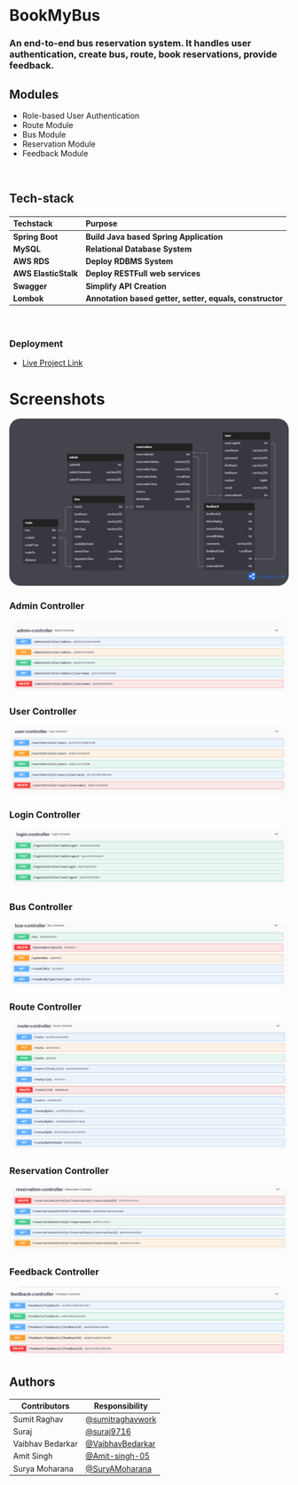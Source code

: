 # BookMyBus
### An end-to-end bus reservation system. It handles user authentication, create bus, route, book reservations, provide feedback.

## Modules
- Role-based User Authentication
- Route Module
- Bus Module
- Reservation Module
- Feedback Module

<br>

<h2 align="left">Tech-stack</h2>
<h4 align="left">

| Techstack|Purpose |
| ------|------ |
| Spring Boot | Build Java based Spring Application |
| MySQL |Relational Database System |
| AWS RDS |Deploy RDBMS System |
| AWS ElasticStalk| Deploy RESTFull web services |
| Swagger|Simplify API Creation |
| Lombok|Annotation based getter, setter, equals, constructor |

</h4>
<br>

### Deployment

- [Live Project Link](http://busdb-env.eba-3j79v3zc.ap-south-1.elasticbeanstalk.com/swagger-ui/)

<h1 align="left">Screenshots</h1>

<p align="center"> <img src="./webContent/ER_diagram.png" alt="Class Diagram" style="border-radius:20px"/> </p>

### Admin Controller

<p align="center"> <img src="./webContent/Admin.png" alt="Admin Controller" style="border-radius:20px"/> </p>

### User Controller

<p align="center"> <img src="./webContent/user.png" alt="User Controller" style="border-radius:20px"/> </p>

### Login Controller

<p align="center"> <img src="./webContent/login.png" alt="Login Controller" style="border-radius:20px"/> </p>

### Bus Controller

<p align="center"> <img src="./webContent/bus.png" alt="Bus Controller" style="border-radius:20px"/> </p>

### Route Controller

<p align="center"> <img src="./webContent/route.png" alt="Route Controller" style="border-radius:20px"/> </p>

### Reservation Controller

<p align="center"> <img src="./webContent/reservation.png" alt="Reservation Controller" style="border-radius:20px"/> </p>

### Feedback Controller

<p align="center"> <img src="./webContent/feedback.png" alt="Feedback Controller" style="border-radius:20px"/> </p>

## Authors

| Contributors|Responsibility |
| ------|------ |
| Sumit Raghav | [@sumitraghavwork](https://github.com/sumitraghavwork) |
| Suraj | [@suraj9716](https://github.com/suraj9716) |
| Vaibhav Bedarkar | [@VaibhavBedarkar](https://github.com/VaibhavBedarkar) |
| Amit Singh| [@Amit-singh-05](https://github.com/Amit-singh-05) |
| Surya Moharana|[@SuryAMoharana](https://github.com/SuryAMoharana) |
